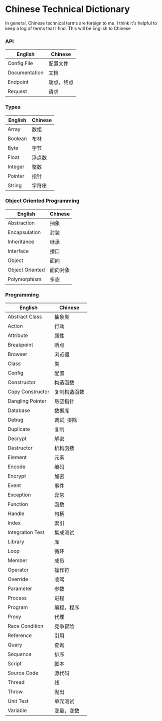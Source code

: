 # Chinese Technical Dictionary

In general, Chinese technical terms are foreign to me. I think it's helpful to keep a log of terms that I find. This will be English to Chinese

### API

English  | Chinese
------------- | -------------
Config File | 配置文件
Documentation | 文档
Endpoint | 端点，终点
Request | 请求

### Types

English  | Chinese
------------- | -------------
Array | 数组
Boolean | 布林
Byte | 字节
Float | 浮点数
Integer | 整数
Pointer | 指针
String | 字符串

### Object Oriented Programming

English  | Chinese
------------- | -------------
Abstraction | 抽象
Encapsulation | 封装
Inheritance | 继承
Interface | 接口
Object | 面向 |
Object Oriented | 面向对象
Polymorphism | 多态

### Programming

English  | Chinese
------------- | -------------
Abstract Class | 抽象类
Action | 行动
Attribute | 属性
Breakpoint | 断点
Browser | 浏览器
Class | 类
Config | 配置
Constructor | 构造函数
Copy Constructor | 复制构造函数
Dangling Pointer | 悬空指针
Database | 数据库
Debug | 调试, 排除
Duplicate | 复制
Decrypt | 解密
Destructor | 析构函数
Element | 元素
Encode | 编码
Encrypt | 加密
Event | 事件
Exception | 异常
Function | 函数
Handle | 句柄
Index | 索引
Integration Test | 集成测试
Library | 库
Loop | 循环
Member | 成员
Operator | 操作符
Override | 凌驾
Parameter | 参数
Process | 进程
Program | 编程，程序
Proxy | 代理
Race Condition | 竞争冒险
Reference | 引用
Query | 查询
Sequence | 排序
Script | 脚本
Source Code | 源代码
Thread | 线
Throw | 抛出
Unit Test | 单元测试
Variable | 变量，变数
